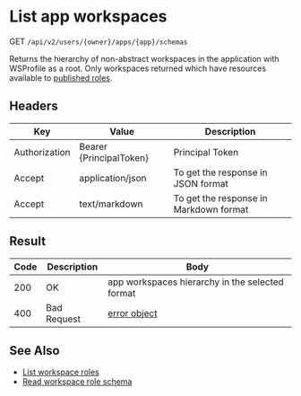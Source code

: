 # List app workspaces
GET `/api/v2/users/{owner}/apps/{app}/schemas`

Returns the hierarchy of non-abstract workspaces in the application with WSProfile as a root.
Only workspaces returned which have resources available to [published roles](../authnz/README.md#published-roles). 

## Headers
| Key | Value | Description |
| --- | --- | --- |
| Authorization | Bearer {PrincipalToken} | Principal Token |
| Accept | application/json | To get the response in JSON format |
| Accept | text/markdown | To get the response in Markdown format |

## Result
| Code | Description | Body |
| --- | --- | --- |
| 200 | OK | app workspaces hierarchy in the selected format |
| 400 | Bad Request | [error object](conventions.md#errors) |

## See Also
- [List workspace roles](list-ws-roles.md)
- [Read workspace role schema](read-ws-role-schema.md)

